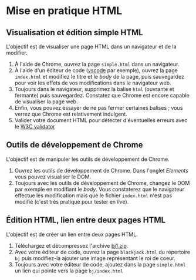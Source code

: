 # Mise en pratique HTML

## Visualisation et édition simple HTML

L'objectif est de visualiser une page HTML dans un navigateur et de la modifier.

1. À l'aide de Chrome, ouvrez la page `simple.html` dans un navigateur.
1. À l'aide d'un éditeur de code ([vscode](https://code.visualstudio.com) par exemple), ouvrez la page `index.html` et modifiez le titre et le _body_ de la page, puis sauvegardez pour voir les effets de vos modifications dans le navigateur web.
1. Toujours dans le navigateur, supprimez la balise `html` (ouvrante et fermante) puis sauvegardez. Constatez que Chrome est encore capable de visualiser la page web.
1. Enfin, vous pouvez essayer de ne pas fermer certaines balises ; vous verrez que Chrome est relativement indulgent.
1. Valider votre document HTML pour détecter d'éventuelles erreurs avec le [W3C validator](https://validator.w3.org/)

## Outils de développement de Chrome

L'objectif est de manipuler les outils de développement de Chrome.

1. Ouvrez les outils de développement de Chrome. Dans l'onglet _Elements_ vous pouvez visualiser le DOM.
1. Toujours avec les outils de développement de Chrome, changez le DOM par exemple en modifiant le _body_. Vous constaterez que le navigateur effectue les modification mais que le fichier `index.html` n'est pas modifié (c'est très pratique pour tester en _live_).

## Édition HTML, lien entre deux pages HTML

L'objectif est de créer un lien entre deux pages HTML.

1. Téléchargez et décompressez l'archive [bj1.zip](bj1.zip).
2. Avec votre éditeur de code, ouvrez la page `blackjack.html` du répertoire `bj` puis modifiez-la ajouter une image représentant le roi de coeur.
3. Toujours avec votre éditeur de code, ajoutez dans la page `simple.html` un lien qui pointe vers la page `bj/index.html`
